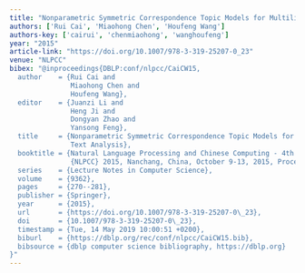 ```yaml
---
title: "Nonparametric Symmetric Correspondence Topic Models for Multilingual Text Analysis"
authors: ['Rui Cai', 'Miaohong Chen', 'Houfeng Wang']
authors-key: ['cairui', 'chenmiaohong', 'wanghoufeng']
year: "2015"
article-link: "https://doi.org/10.1007/978-3-319-25207-0_23"
venue: "NLPCC"
bibex: "@inproceedings{DBLP:conf/nlpcc/CaiCW15,
  author    = {Rui Cai and
               Miaohong Chen and
               Houfeng Wang},
  editor    = {Juanzi Li and
               Heng Ji and
               Dongyan Zhao and
               Yansong Feng},
  title     = {Nonparametric Symmetric Correspondence Topic Models for Multilingual
               Text Analysis},
  booktitle = {Natural Language Processing and Chinese Computing - 4th {CCF} Conference,
               {NLPCC} 2015, Nanchang, China, October 9-13, 2015, Proceedings},
  series    = {Lecture Notes in Computer Science},
  volume    = {9362},
  pages     = {270--281},
  publisher = {Springer},
  year      = {2015},
  url       = {https://doi.org/10.1007/978-3-319-25207-0\_23},
  doi       = {10.1007/978-3-319-25207-0\_23},
  timestamp = {Tue, 14 May 2019 10:00:51 +0200},
  biburl    = {https://dblp.org/rec/conf/nlpcc/CaiCW15.bib},
  bibsource = {dblp computer science bibliography, https://dblp.org}
}"
---
```

